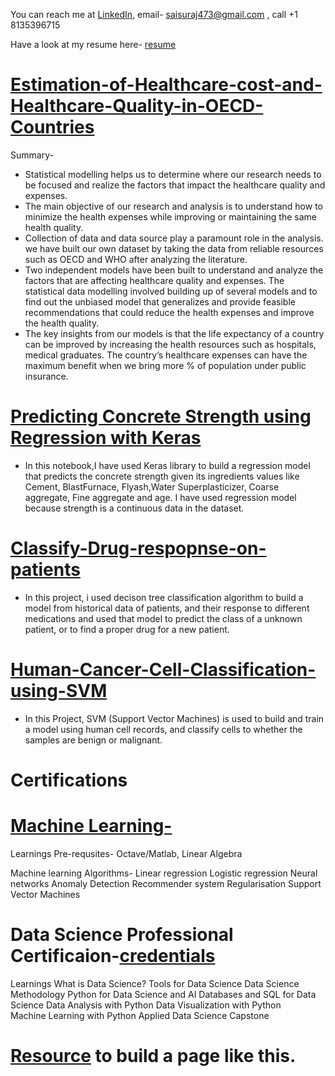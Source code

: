  
You can reach me at 
[LinkedIn](https://www.linkedin.com/in/sai-suraj-argula-47900089/),
email- saisuraj473@gmail.com ,
call +1 8135396715

Have a look at my resume here- [resume](https://github.com/ARGULASAISURAJ/Surajs-Data-Science-Portfolio/blob/master/Resume/Suraj_Resume)

# [Estimation-of-Healthcare-cost-and-Healthcare-Quality-in-OECD-Countries](https://github.com/ARGULASAISURAJ/Estimation-of-Healthcare-cost-and-Healthcare-Quality-in-OECD-Countries)

Summary-
* Statistical modelling helps us to determine where our research needs to be focused and realize the factors that impact the healthcare quality and expenses. 
* The main objective of our research and analysis is to understand how to minimize the health expenses while improving or maintaining the same health quality. 
* Collection of data and data source play a paramount role in the analysis. we have built our own dataset by taking the data from reliable resources such as OECD and WHO after analyzing the literature. 
* Two independent models have been built to understand and analyze the factors that are affecting healthcare quality and expenses. The statistical data modelling involved building up of several models and to find out the unbiased model that generalizes and provide feasible recommendations that could reduce the health expenses and improve the health quality. 
* The key insights from our models is that the life expectancy of a country can be improved by increasing the health resources such as hospitals, medical graduates. The country’s healthcare expenses can have the maximum benefit when we bring more % of population under public insurance. 

# [Predicting Concrete Strength using Regression with Keras](https://github.com/ARGULASAISURAJ/Predicting-Concrete-Strength-using-Regression-with-Keras)

* In this notebook,I have used Keras library to build a regression model that predicts the concrete strength given its ingredients values like Cement, BlastFurnace, Flyash,Water Superplasticizer, Coarse aggregate, Fine aggregate and age. I have used regression model because strength is a continuous data in the dataset.

# [Classify-Drug-respopnse-on-patients](https://github.com/ARGULASAISURAJ/Classify-Drug-respopnse-on-patients)

* In this project, i used decison tree classification algorithm to build a model from historical data of patients, and their response to different medications and used that model to predict the class of a unknown patient, or to find a proper drug for a new patient.

# [Human-Cancer-Cell-Classification-using-SVM](https://github.com/ARGULASAISURAJ/Human-Cancer-Cell-Classification-using-SVM)

* In this Project, SVM (Support Vector Machines) is used to build and train a model using human cell records, and classify cells to whether the samples are benign or malignant.



# Certifications
# [Machine Learning-](https://www.coursera.org/account/accomplishments/records/8P7JWH9UU6PP)
  Learnings
  Pre-requsites- Octave/Matlab, Linear Algebra
  
  Machine learning Algorithms-
  Linear regression
  Logistic regression
  Neural networks
  Anomaly Detection
  Recommender system
  Regularisation
  Support Vector Machines
  

# Data Science Professional Certificaion-[credentials](https://www.coursera.org/account/accomplishments/specialization/XZJAA3SAKE6P)
  Learnings
  What is Data Science?
  Tools for Data Science
  Data Science Methodology
  Python for Data Science and AI
  Databases and SQL for Data Science
  Data Analysis with Python
  Data Visualization with Python  
  Machine Learning with Python
  Applied Data Science Capstone



# [Resource](https://pages.github.com/) to build a page like this. 
